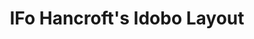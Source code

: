 ---
layout: layouts/keymapdb_entry.njk
OS: []
keymap_author: ifohancroft
firmware: QMK
hasHomeRowMods: False
hasLetterOnThumb: False
hasVerticalCombos: False
thumb: https://i.imgur.com/ml1olw4.png
imageDate: idk
keyCount: 75
keyboard: IDOBO
languages: ['English']
layerCount: 4
title: "IFo Hancroft's Idobo Layout"
split: False
stagger: ortholinear
summary: 
keymap_url: https://github.com/ifohancroft/qmk_firmware/tree/master/keyboards/idobo/keymaps/ifohancroft
writeup: https://github.com/ifohancroft/qmk_firmware/tree/master/keyboards/idobo/keymaps/ifohancroft/readme.md
---
